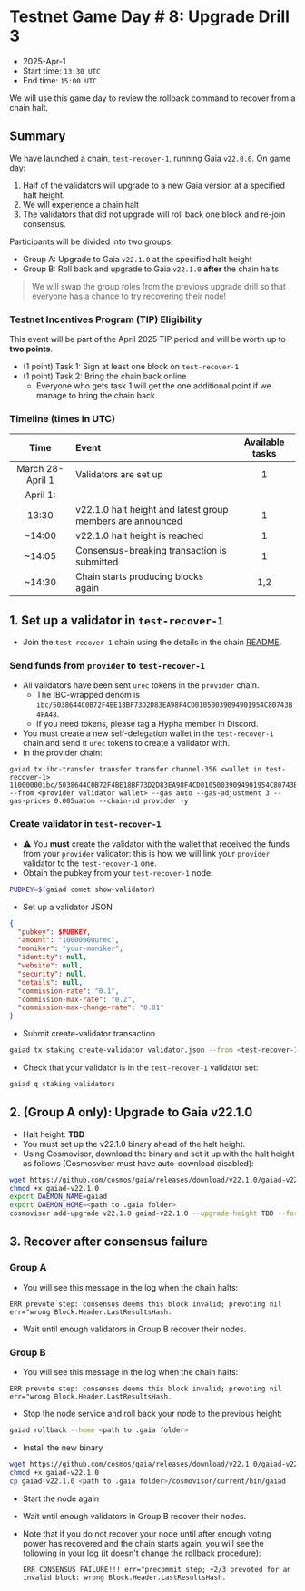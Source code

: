 # Testnet Game Day # 8: Upgrade Drill 3

* 2025-Apr-1
* Start time: `13:30 UTC`
* End time: `15:00 UTC`

We will use this game day to review the rollback command to recover from a chain halt.

## Summary

We have launched a chain, `test-recover-1`, running Gaia `v22.0.0`. On game day:
1. Half of the validators will upgrade to a new Gaia version at a specified halt height.
2. We will experience a chain halt
3. The validators that did not upgrade will roll back one block and re-join consensus.

Participants will be divided into two groups:
* Group A: Upgrade to Gaia `v22.1.0` at the specified halt height
* Group B: Roll back and upgrade to Gaia `v22.1.0` **after** the chain halts

> We will swap the group roles from the previous upgrade drill so that everyone has a chance to try recovering their node!

### Testnet Incentives Program (TIP) Eligibility

This event will be part of the April 2025 TIP period and will be worth up to **two points**.
* (1 point) Task 1: Sign at least one block on `test-recover-1`
* (1 point) Task 2: Bring the chain back online
  * Everyone who gets task 1 will get the one additional point if we manage to bring the chain back.


### Timeline (times in UTC)

|       Time       | Event                                                      | Available tasks |
| :--------------: | :--------------------------------------------------------- | :-------------: |
| March 28-April 1 | Validators are set up                                      |        1        |
|     April 1:     |                                                            |                 |
|      13:30       | v22.1.0 halt height and latest group members are announced |        1        |
|      ~14:00      | v22.1.0 halt height is reached                             |        1        |
|      ~14:05      | Consensus-breaking transaction is submitted                |        1        |
|      ~14:30      | Chain starts producing blocks again                        |       1,2       |

## 1. Set up a validator in `test-recover-1`

* Join the `test-recover-1` chain using the details in the chain [README](/interchain-security/test-recover-1/README.md).

### Send funds from `provider` to `test-recover-1`

* All validators have been sent `urec` tokens in the `provider` chain.
  * The IBC-wrapped denom is `ibc/5038644C0B72F4BE18BF73D2D83EA98F4CD01050039094901954C80743B4FA48`.
  * If you need tokens, please tag a Hypha member in Discord.
* You must create a new self-delegation wallet in the `test-recover-1` chain and send it `urec` tokens to create a validator with.
* In the provider chain:
```
gaiad tx ibc-transfer transfer transfer channel-356 <wallet in test-recover-1> 11000000ibc/5038644C0B72F4BE18BF73D2D83EA98F4CD01050039094901954C80743B4FA48 --from <provider validator wallet> --gas auto --gas-adjustment 3 --gas-prices 0.005uatom --chain-id provider -y
```

### Create validator in `test-recover-1`

* ⚠️ You **must** create the validator with the wallet that received the funds from your  `provider` validator: this is how we will link your `provider` validator to the `test-recover-1` one.
* Obtain the pubkey from your `test-recover-1` node:
```bash
PUBKEY=$(gaiad comet show-validator)
```
* Set up a validator JSON
```json
{
  "pubkey": $PUBKEY,
  "amount": "10000000urec",
  "moniker": "your-moniker",
  "identity": null,
  "website": null,
  "security": null,
  "details": null,
  "commission-rate": "0.1",
  "commission-max-rate": "0.2",
  "commission-max-change-rate": "0.01"
}
```
* Submit create-validator transaction
```bash
gaiad tx staking create-validator validator.json --from <test-recover-1 chain validator> --gas auto --gas-adjustment 3 --gas-prices 0.005urec --chain-id test-recover-1 -y
```

* Check that your validator is in the `test-recover-1` validator set:
```bash
gaiad q staking validators
```

## 2. (Group A only): Upgrade to Gaia v22.1.0
* Halt height: **TBD**
* You must set up the v22.1.0 binary ahead of the halt height.
* Using Cosmovisor, download the binary and set it up with the halt height as follows (Cosmosvisor must have auto-download disabled):
```bash
wget https://github.com/cosmos/gaia/releases/download/v22.1.0/gaiad-v22.1.0-linux-amd64 -O gaiad-v22.1.0
chmod +x gaiad-v22.1.0
export DAEMON_NAME=gaiad
export DAEMON_HOME=<path to .gaia folder>
cosmovisor add-upgrade v22.1.0 gaiad-v22.1.0 --upgrade-height TBD --force
```

## 3. Recover after consensus failure

### Group A

* You will see this message in the log when the chain halts:
```
ERR prevote step: consensus deems this block invalid; prevoting nil err="wrong Block.Header.LastResultsHash.
```
* Wait until enough validators in Group B recover their nodes.

### Group B

* You will see this message in the log when the chain halts:
```
ERR prevote step: consensus deems this block invalid; prevoting nil err="wrong Block.Header.LastResultsHash.
```
* Stop the node service and roll back your node to the previous height:
```bash
gaiad rollback --home <path to .gaia folder>
```
* Install the new binary
```bash
wget https://github.com/cosmos/gaia/releases/download/v22.1.0/gaiad-v22.1.0-linux-amd64 -O gaiad-v22.1.0
chmod +x gaiad-v22.1.0
cp gaiad-v22.1.0 <path to .gaia folder>/cosmovisor/current/bin/gaiad
```
* Start the node again
* Wait until enough validators in Group B recover their nodes.

* Note that if you do not recover your node until after enough voting power has recovered and the chain starts again, you will see the following in your log (it doesn't change the rollback procedure):
   ```
   ERR CONSENSUS FAILURE!!! err="precommit step; +2/3 prevoted for an invalid block: wrong Block.Header.LastResultsHash.
   ```

